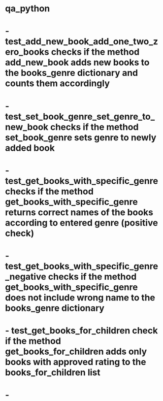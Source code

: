 # qa_python
# - test_add_new_book_add_one_two_zero_books checks if the method add_new_book adds new books to the books_genre dictionary and counts them accordingly
# - test_set_book_genre_set_genre_to_new_book checks if the method set_book_genre sets genre to newly added book
# - test_get_books_with_specific_genre checks if the method get_books_with_specific_genre returns correct names of the books according to entered genre (positive check)
# - test_get_books_with_specific_genre_negative checks if the method get_books_with_specific_genre does not include wrong name to the books_genre dictionary 
# - test_get_books_for_children check if the method get_books_for_children adds only books with approved rating to the books_for_children list
# - 